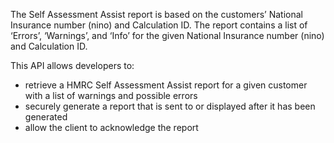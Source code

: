 The Self Assessment Assist report is based on the customers’ National Insurance number (nino) and Calculation ID. The report contains a list of ‘Errors’, ‘Warnings’, and ‘Info’ for the given National Insurance number (nino) and Calculation ID.

This API allows developers to:

* retrieve a HMRC Self Assessment Assist report for a given customer with a list of warnings and possible errors
* securely generate a report that is sent to or displayed after it has been generated
* allow the client to acknowledge the report 

